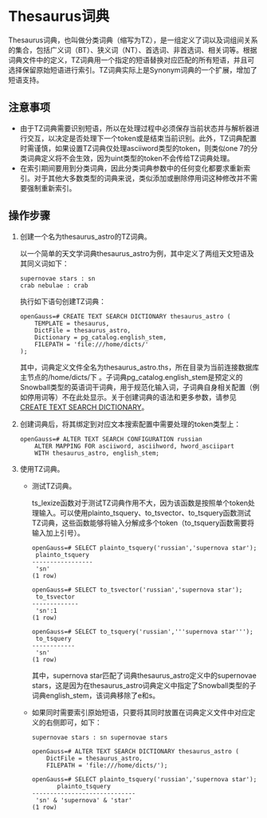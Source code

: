 # Thesaurus词典<a name="ZH-CN_TOPIC_0289900582"></a>

Thesaurus词典，也叫做分类词典（缩写为TZ），是一组定义了词以及词组间关系的集合，包括广义词（BT）、狭义词（NT）、首选词、非首选词、相关词等。根据词典文件中的定义，TZ词典用一个指定的短语替换对应匹配的所有短语，并且可选择保留原始短语进行索引。TZ词典实际上是Synonym词典的一个扩展，增加了短语支持。

## 注意事项<a name="zh-cn_topic_0283137504_zh-cn_topic_0237122038_section62562319454"></a>

-   由于TZ词典需要识别短语，所以在处理过程中必须保存当前状态并与解析器进行交互，以决定是否处理下一个token或是结束当前识别。此外，TZ词典配置时需谨慎，如果设置TZ词典仅处理asciiword类型的token，则类似one 7的分类词典定义将不会生效，因为uint类型的token不会传给TZ词典处理。
-   在索引期间要用到分类词典，因此分类词典参数中的任何变化都要求重新索引。对于其他大多数类型的词典来说，类似添加或删除停用词这种修改并不需要强制重新索引。

## 操作步骤<a name="zh-cn_topic_0283137504_zh-cn_topic_0237122038_section1031795115131"></a>

1.  创建一个名为thesaurus\_astro的TZ词典。

    以一个简单的天文学词典thesaurus\_astro为例，其中定义了两组天文短语及其同义词如下：

    ```
    supernovae stars : sn
    crab nebulae : crab
    ```

    执行如下语句创建TZ词典：

    ```
    openGauss=# CREATE TEXT SEARCH DICTIONARY thesaurus_astro (
        TEMPLATE = thesaurus,
        DictFile = thesaurus_astro,
        Dictionary = pg_catalog.english_stem,
        FILEPATH = 'file:///home/dicts/'
    );
    ```

    其中，词典定义文件全名为thesaurus\_astro.ths，所在目录为当前连接数据库主节点的/home/dicts/下 。子词典pg\_catalog.english\_stem是预定义的Snowball类型的英语词干词典，用于规范化输入词，子词典自身相关配置（例如停用词等）不在此处显示。关于创建词典的语法和更多参数，请参见[CREATE TEXT SEARCH DICTIONARY](CREATE-TEXT-SEARCH-DICTIONARY.md)。

2.  创建词典后，将其绑定到对应文本搜索配置中需要处理的token类型上：

    ```
    openGauss=# ALTER TEXT SEARCH CONFIGURATION russian
        ALTER MAPPING FOR asciiword, asciihword, hword_asciipart
        WITH thesaurus_astro, english_stem;
    ```

3.  使用TZ词典。
    -   测试TZ词典。

        ts\_lexize函数对于测试TZ词典作用不大，因为该函数是按照单个token处理输入。可以使用plainto\_tsquery、to\_tsvector、to\_tsquery函数测试TZ词典，这些函数能够将输入分解成多个token（to\_tsquery函数需要将输入加上引号）。

        ```
        openGauss=# SELECT plainto_tsquery('russian','supernova star');
         plainto_tsquery
        -----------------
         'sn'
        (1 row)

        openGauss=# SELECT to_tsvector('russian','supernova star');
         to_tsvector
        -------------
         'sn':1
        (1 row)

        openGauss=# SELECT to_tsquery('russian','''supernova star''');
         to_tsquery
        ------------
         'sn'
        (1 row)

        ```

        其中，supernova star匹配了词典thesaurus\_astro定义中的supernovae stars，这是因为在thesaurus\_astro词典定义中指定了Snowball类型的子词典english\_stem，该词典移除了e和s。

    -   如果同时需要索引原始短语，只要将其同时放置在词典定义文件中对应定义的右侧即可，如下：

        ```
        supernovae stars : sn supernovae stars

        openGauss=# ALTER TEXT SEARCH DICTIONARY thesaurus_astro (
            DictFile = thesaurus_astro,
            FILEPATH = 'file:///home/dicts/');

        openGauss=# SELECT plainto_tsquery('russian','supernova star');
               plainto_tsquery
        -----------------------------
         'sn' & 'supernova' & 'star'
        (1 row)
        ```
